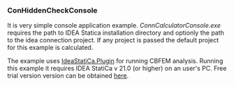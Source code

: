 ### ConHiddenCheckConsole

It is very simple console application example. *ConnCalculatorConsole.exe* requires the path to IDEA Statica installation directory and optionly the path to the idea connection project. If any project is passed the default 
project for this example is calculated.

The example uses [IdeaStatiCa.Plugin](../../../IdeaStatiCa.Plugin) for running CBFEM analysis. Running this example it requires IDEA StatiCa v 21.0 (or higher) on an user's PC. Free trial version version can be obtained [here](https://www.ideastatica.com/free-trial).